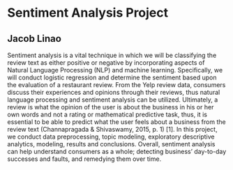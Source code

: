 # Sentiment Analysis Project 
## Jacob Linao
Sentiment analysis is a vital technique in which we will be classifying the review text as either positive or negative by incorporating aspects of Natural Language Processing (NLP) and machine learning. Specifically, we will conduct logistic regression and determine the sentiment based upon the evaluation of a restaurant review. From the Yelp review data, consumers discuss their experiences and opinions through their reviews, thus natural language processing and sentiment analysis can be utilized. Ultimately, a review is what the opinion of the user is about the business in his or her own words and not a rating or mathematical predictive task, thus, it is essential to be able to predict what the user feels about a business from the review text (Channapragada & Shivaswamy, 2015, p. 1) [1]. In this project, we conduct data preprocessing, topic modeling, exploratory descriptive analytics, modeling, results and conclusions. Overall, sentiment analysis can help understand consumers as a whole; detecting business’ day-to-day successes and faults, and remedying them over time. 
